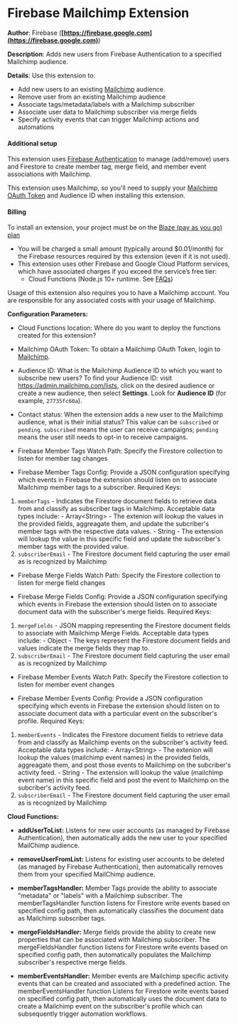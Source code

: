 # Firebase Mailchimp Extension

**Author**: Firebase (**[https://firebase.google.com](https://firebase.google.com)**)

**Description**: Adds new users from Firebase Authentication to a specified Mailchimp audience.



**Details**: Use this extension to:
 - Add new users to an existing [Mailchimp](https://mailchimp.com) audience.
 - Remove user from an existing Mailchimp audience
 - Associate tags/metadata/labels with a Mailchimp subscriber
 - Associate user data to Mailchimp subscriber via merge fields
 - Specify activity events that can trigger Mailchimp actions and automations 

#### Additional setup

This extension uses [Firebase Authentication](https://firebase.google.com/docs/auth) to manage (add/remove) users and Firestore to create member tag, merge field, and member event associations with Mailchimp.

This extension uses Mailchimp, so you'll need to supply your [Mailchimp OAuth Token](http://firebase.mailchimp.com/index.html) and Audience ID when installing this extension.

#### Billing
 
To install an extension, your project must be on the [Blaze (pay as you go) plan](https://firebase.google.com/pricing)
 
- You will be charged a small amount (typically around $0.01/month) for the Firebase resources required by this extension (even if it is not used).
- This extension uses other Firebase and Google Cloud Platform services, which have associated charges if you exceed the service’s free tier:
  - Cloud Functions (Node.js 10+ runtime. See [FAQs](https://firebase.google.com/support/faq#expandable-24))

Usage of this extension also requires you to have a Mailchimp account. You are responsible for any associated costs with your usage of Mailchimp.




**Configuration Parameters:**

* Cloud Functions location: Where do you want to deploy the functions created for this extension?

* Mailchimp OAuth Token: To obtain a Mailchimp OAuth Token, login to [Mailchimp](http://firebase.mailchimp.com/index.html).

* Audience ID: What is the Mailchimp Audience ID to which you want to subscribe new users? To find your Audience ID: visit https://admin.mailchimp.com/lists, click on the desired audience or create a new audience, then select **Settings**. Look for **Audience ID** (for example, `27735fc60a`).

* Contact status: When the extension adds a new user to the Mailchimp audience, what is their initial status? This value can be `subscribed` or `pending`. `subscribed` means the user can receive campaigns; `pending` means the user still needs to opt-in to receive campaigns.

* Firebase Member Tags Watch Path: Specify the Firestore collection to listen for member tag changes

* Firebase Member Tags Config: Provide a JSON configuration specifying which events in Firebase the extension  should listen on to associate Mailchimp member tags to a subscriber.
Required Keys:
1) `memberTags` - Indicates the Firestore document fields to retrieve data from and classify as subscriber tags in Mailchimp. Acceptable data types include: - Array\<String\> - The extenion will lookup the values in the provided fields, aggreagate them, and update the subcriber's member tags with the respective data values. - String - The extension will lookup the value in this specific field and update the subscriber's member tags with the provided value.
2) `subscriberEmail` - The Firestore document field capturing the user email as is recognized by Mailchimp

* Firebase Merge Fields Watch Path: Specify the Firestore collection to listen for merge field changes

* Firebase Merge Fields Config: Provide a JSON configuration specifying which events in Firebase the extension  should listen on to associate document data with the subscriber's merge fields.
Required Keys:
1) `mergeFields` - JSON mapping representing the Firestore document fields to associate with Mailchimp Merge Fields. Acceptable data types include: - Object - The keys represent the Firestore document fields and values indicate the merge fields they map to.
2) `subscriberEmail` - The Firestore document field capturing the user email as is recognized by Mailchimp

* Firebase Member Events Watch Path: Specify the Firestore collection to listen for member event changes

* Firebase Member Events Config: Provide a JSON configuration specifying which events in Firebase the extension  should listen on to associate document data with a particular event on the subscriber's profile. 
Required Keys:
1) `memberEvents` - Indicates the Firestore document fields to retrieve data from and classify as Mailchimp events on the subscriber's activity feed. Acceptable data types include: - Array\<String\> - The extenion will lookup the values (mailchimp event names) in the provided fields, aggreagate them, and post those events to Mailchimp on the subcriber's activity feed. - String - The extension will lookup the value (mailchimp event name) in this specific field and post the event to Mailchimp on the subcriber's activity feed.
2) `subscriberEmail` - The Firestore document field capturing the user email as is recognized by Mailchimp



**Cloud Functions:**

* **addUserToList:** Listens for new user accounts (as managed by Firebase Authentication), then automatically adds the new user to your specified MailChimp audience.

* **removeUserFromList:** Listens for existing user accounts to be deleted (as managed by Firebase Authentication), then automatically removes them from your specified MailChimp audience.

* **memberTagsHandler:** Member Tags provide the ability to associate "metadata" or "labels" with a Mailchimp subscriber. The memberTagsHandler function listens for Firestore write events based on specified config path, then automatically classifies the document data as Mailchimp subscriber tags.

* **mergeFieldsHandler:** Merge fields provide the ability to create new properties that can be associated with Mailchimp subscriber. The mergeFieldsHandler function listens for Firestore write events based on specified config path, then automatically populates the Mailchimp subscriber's respective merge fields.

* **memberEventsHandler:** Member events are Mailchimp specific activity events that can be created and associated with a predefined action. The memberEventsHandler function Listens for Firestore write events based on specified config path, then automatically uses the document data to create a Mailchimp event on the subscriber's profile which can subsequently trigger automation workflows.
